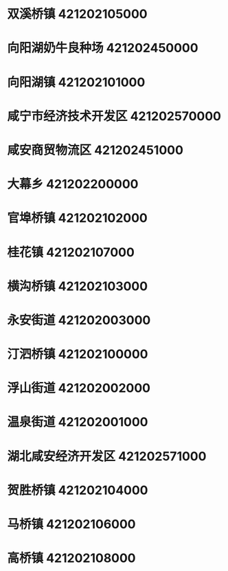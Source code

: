 # 双溪桥镇 421202105000
# 向阳湖奶牛良种场 421202450000
# 向阳湖镇 421202101000
# 咸宁市经济技术开发区 421202570000
# 咸安商贸物流区 421202451000
# 大幕乡 421202200000
# 官埠桥镇 421202102000
# 桂花镇 421202107000
# 横沟桥镇 421202103000
# 永安街道 421202003000
# 汀泗桥镇 421202100000
# 浮山街道 421202002000
# 温泉街道 421202001000
# 湖北咸安经济开发区 421202571000
# 贺胜桥镇 421202104000
# 马桥镇 421202106000
# 高桥镇 421202108000
